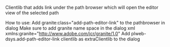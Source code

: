Clientlib that adds link under the path browser which will open the editor view of the selected path

How to use:
Add granite:class="add-path-editor-link" to the pathbrowser in dialog
Make sure to add granite name space in the dialog xml xmlns:granite="http://www.adobe.com/jcr/granite/1.0"
Add plweb-dsys.add-path-editor-link clientlib as extraClientlib to the dialog